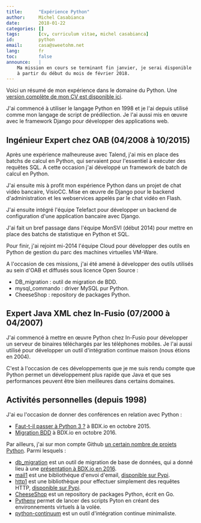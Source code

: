 ```yaml
---
title:      "Expérience Python"
author:     Michel Casabianca
date:       2018-01-22
categories: []
tags:       [cv, curriculum vitae, michel casabianca]
id:         python
email:      casa@sweetohm.net
lang:       fr
toc:        false
announce:   |
    Ma mission en cours se terminant fin janvier, je serai disponible
    à partir du début du mois de février 2018.
---
```


Voici un résumé de mon expérience dans le domaine du Python. Une [version complète de mon CV est disponible ici](http://sweetohm.net/resume/resume.html).

<!--more-->

J'ai commencé à utiliser le langage Python en 1998 et je l'ai depuis utilisé comme mon langage de script de prédilection. Je l'ai aussi mis en œuvre avec le framework Django pour développer des applications web.

Ingénieur Expert chez OAB (04/2008 à 10/2015)
---------------------------------------------

Après une expérience malheureuse avec Talend, j'ai mis en place des batchs de calcul en Python, qui servaient pour l'essentiel à exécuter des requêtes SQL. A cette occasion j'ai développé un framework de batch de calcul en Python.

J'ai ensuite mis à profit mon expérience Python dans un projet de chat vidéo bancaire, VisioCC. Mise en œuvre de Django pour le backend d'administration et les webservices appelés par le chat vidéo en Flash.

J'ai ensuite intégré l'équipe Telefact pour développer un backend de configuration d'une application bancaire avec Django.

J'ai fait un bref passage dans l'équipe MonSVI (début 2014) pour mettre en place des batchs de statistique en Python et SQL.

Pour finir, j'ai rejoint mi-2014 l'équipe Cloud pour développer des outils en Python de gestion du parc des machines virtuelles VM-Ware.

A l'occasion de ces missions, j'ai été amené à développer des outils utilisés au sein d'OAB et diffusés sous licence Open Source :

- DB_migration : outil de migration de BDD.
- mysql_commando : driver MySQL pur Python.
- CheeseShop : repository de packages Python.

Expert Java XML chez In-Fusio (07/2000 à 04/2007)
-------------------------------------------------

J'ai commencé à mettre en œuvre Python chez In-Fusio pour développer un serveur de binaires téléchargés par les téléphones mobiles. Je l'ai aussi utilisé pour développer un outil d'intégration continue maison (nous étions en 2004).

C'est à l'occasion de ces développements que je me suis rendu compte que Python permet un développement plus rapide que Java et que ses performances peuvent être bien meilleures dans certains domaines.

Activités personnelles (depuis 1998)
------------------------------------

J'ai eu l'occasion de donner des conférences en relation avec Python :

- [Faut-t-il passer à Python 3 ?](http://sweetohm.net/slides/python-3-migration/) à BDX.io en octobre 2015.
- [Migration BDD](http://sweetohm.net/slides/db-migration/) à BDX.io en octobre 2016.

Par ailleurs, j'ai sur mon compte Github [un certain nombre de projets Python](https://github.com/c4s4?utf8=%E2%9C%93&tab=repositories&q=&type=&language=python). Parmi lesquels :

- [db_migration](https://github.com/c4s4/db_migration) est un outil de migration de base de données, qui a donné lieu à une [présentation à BDX.io en 2016](http://sweetohm.net/slides/db-migration/).
- [mail1](https://github.com/c4s4/mail1) est une bibliothéque d'envoi d'email, [disponible sur Pypi](https://pypi.python.org/pypi/mail1/3.0.1).
- [http1](https://github.com/c4s4/http1) est une bibliothèque pour effectuer simplement des requêtes HTTP, [disponible sur Pypi](https://pypi.python.org/pypi/http1/1.0.1).
- [CheeseShop](https://github.com/c4s4/cheeseshop) est un repository de packages Python, écrit en Go.
- [Pythenv](https://github.com/c4s4/pythenv) permet de lancer des scripts Pyton en créant des environnements virtuels à la volée.
- [python-continuum](https://github.com/c4s4/python-continuum) est un outil d'intégration continue minimaliste.
